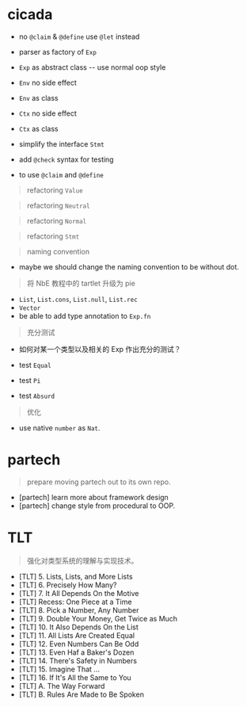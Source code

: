 # cicada

- no `@claim` & `@define` use `@let` instead

- parser as factory of `Exp`

- `Exp` as abstract class -- use normal oop style

- `Env` no side effect
- `Env` as class

- `Ctx` no side effect
- `Ctx` as class

- simplify the interface `Stmt`

- add `@check` syntax for testing

- to use `@claim` and `@define`

> refactoring `Value`

> refactoring `Neutral`

> refactoring `Normal`

> refactoring `Stmt`

> naming convention

- maybe we should change the naming convention to be without dot.

> 将 NbE 教程中的 tartlet 升级为 pie

- `List`, `List.cons`, `List.null`, `List.rec`
- `Vector`
- be able to add type annotation to `Exp.fn`

> 充分测试

- 如何对某一个类型以及相关的 Exp 作出充分的测试？

- test `Equal`
- test `Pi`
- test `Absurd`

> 优化

- use native `number` as `Nat`.

# partech

> prepare moving partech out to its own repo.

- [partech] learn more about framework design
- [partech] change style from procedural to OOP.

# TLT

> 强化对类型系统的理解与实现技术。

- [TLT] 5. Lists, Lists, and More Lists
- [TLT] 6. Precisely How Many?
- [TLT] 7. It All Depends On the Motive
- [TLT] Recess: One Piece at a Time
- [TLT] 8. Pick a Number, Any Number
- [TLT] 9. Double Your Money, Get Twice as Much
- [TLT] 10. It Also Depends On the List
- [TLT] 11. All Lists Are Created Equal
- [TLT] 12. Even Numbers Can Be Odd
- [TLT] 13. Even Haf a Baker's Dozen
- [TLT] 14. There's Safety in Numbers
- [TLT] 15. Imagine That ...
- [TLT] 16. If It's All the Same to You
- [TLT] A. The Way Forward
- [TLT] B. Rules Are Made to Be Spoken
